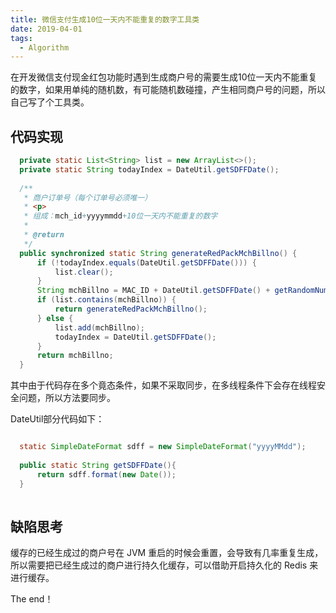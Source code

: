```yaml
---
title: 微信支付生成10位一天内不能重复的数字工具类
date: 2019-04-01
tags:
  - Algorithm
---
```



在开发微信支付现金红包功能时遇到生成商户号的需要生成10位一天内不能重复的数字，如果用单纯的随机数，有可能随机数碰撞，产生相同商户号的问题，所以自己写了个工具类。


<!-- more -->

## 代码实现


```Java
  private static List<String> list = new ArrayList<>();
  private static String todayIndex = DateUtil.getSDFFDate();
  
  /**
   * 商户订单号（每个订单号必须唯一）
   * <p>
   * 组成：mch_id+yyyymmdd+10位一天内不能重复的数字
   *
   * @return
   */
  public synchronized static String generateRedPackMchBillno() {
      if (!todayIndex.equals(DateUtil.getSDFFDate())) {
          list.clear();
      }
      String mchBillno = MAC_ID + DateUtil.getSDFFDate() + getRandomNumber();
      if (list.contains(mchBillno)) {
          return generateRedPackMchBillno();
      } else {
          list.add(mchBillno);
          todayIndex = DateUtil.getSDFFDate();
      }
      return mchBillno;
  }
```


其中由于代码存在多个竟态条件，如果不采取同步，在多线程条件下会存在线程安全问题，所以方法要同步。


DateUtil部分代码如下：


```Java

  static SimpleDateFormat sdff = new SimpleDateFormat("yyyyMMdd");
  
  public static String getSDFFDate(){
      return sdff.format(new Date());
  }
  
```

## 缺陷思考


缓存的已经生成过的商户号在 JVM 重启的时候会重置，会导致有几率重复生成，所以需要把已经生成过的商户进行持久化缓存，可以借助开启持久化的 Redis 来进行缓存。



The end！
